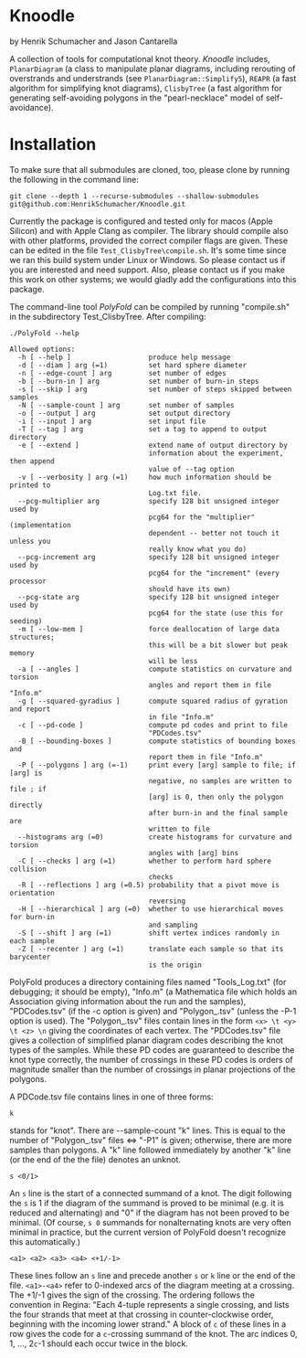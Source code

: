 # Knoodle
by Henrik Schumacher and Jason Cantarella

A collection of tools for computational knot theory. _Knoodle_ includes, `PlanarDiagram` (a class to manipulate planar diagrams, including rerouting of overstrands and understrands (see `PlanarDiagram::Simplify5`),  `REAPR` (a fast algorithm for simplifying knot diagrams), `ClisbyTree` (a fast algorithm for generating self-avoiding polygons in the "pearl-necklace" model of self-avoidance).

# Installation

To make sure that all submodules are cloned, too, please clone by running the following in the command line:

    git clone --depth 1 --recurse-submodules --shallow-submodules git@github.com:HenrikSchumacher/Knoodle.git

Currently the package is configured and tested only for macos (Apple Silicon) and with Apple Clang as compiler. The library should compile also with other platforms, provided the correct compiler flags are given. These can be edited in the file `Test_ClisbyTree\compile.sh`. It's some time since we ran this build system under Linux or Windows. So please contact us if you are interested and need support. Also, please contact us if you make this work on other systems; we would gladly add the configurations into this package.

The command-line tool _PolyFold_ can be compiled by running "compile.sh" in the subdirectory Test_ClisbyTree. After compiling:

```
./PolyFold --help

Allowed options:
  -h [ --help ]                   produce help message
  -d [ --diam ] arg (=1)          set hard sphere diameter
  -n [ --edge-count ] arg         set number of edges
  -b [ --burn-in ] arg            set number of burn-in steps
  -s [ --skip ] arg               set number of steps skipped between samples
  -N [ --sample-count ] arg       set number of samples
  -o [ --output ] arg             set output directory
  -i [ --input ] arg              set input file
  -T [ --tag ] arg                set a tag to append to output directory
  -e [ --extend ]                 extend name of output directory by 
                                  information about the experiment, then append
                                  value of --tag option
  -v [ --verbosity ] arg (=1)     how much information should be printed to 
                                  Log.txt file.
  --pcg-multiplier arg            specify 128 bit unsigned integer used by 
                                  pcg64 for the "multiplier" (implementation 
                                  dependent -- better not touch it unless you 
                                  really know what you do)
  --pcg-increment arg             specify 128 bit unsigned integer used by 
                                  pcg64 for the "increment" (every processor 
                                  should have its own)
  --pcg-state arg                 specify 128 bit unsigned integer used by 
                                  pcg64 for the state (use this for seeding)
  -m [ --low-mem ]                force deallocation of large data structures; 
                                  this will be a bit slower but peak memory 
                                  will be less
  -a [ --angles ]                 compute statistics on curvature and torsion 
                                  angles and report them in file "Info.m"
  -g [ --squared-gyradius ]       compute squared radius of gyration and report
                                  in file "Info.m"
  -c [ --pd-code ]                compute pd codes and print to file 
                                  "PDCodes.tsv"
  -B [ --bounding-boxes ]         compute statistics of bounding boxes and 
                                  report them in file "Info.m"
  -P [ --polygons ] arg (=-1)     print every [arg] sample to file; if [arg] is
                                  negative, no samples are written to file ; if
                                  [arg] is 0, then only the polygon directly 
                                  after burn-in and the final sample are 
                                  written to file
  --histograms arg (=0)           create histograms for curvature and torsion 
                                  angles with [arg] bins
  -C [ --checks ] arg (=1)        whether to perform hard sphere collision 
                                  checks
  -R [ --reflections ] arg (=0.5) probability that a pivot move is orientation 
                                  reversing
  -H [ --hierarchical ] arg (=0)  whether to use hierarchical moves for burn-in
                                  and sampling
  -S [ --shift ] arg (=1)         shift vertex indices randomly in each sample
  -Z [ --recenter ] arg (=1)      translate each sample so that its barycenter 
                                  is the origin
```

PolyFold produces a directory containing files named "Tools_Log.txt" (for debugging; it should be empty), "Info.m" (a Mathematica file which holds an Association giving information about the run and the samples), "PDCodes.tsv" (if the -c option is given) and "Polygon_<n>.tsv" (unless the -P-1 option is used). The "Polygon_<n>.tsv" files contain lines in the form ```<x> \t <y> \t <z> \n``` giving the coordinates of each vertex. The "PDCodes.tsv" file gives a collection of simplified planar diagram codes describing the knot types of the samples. While these PD codes are guaranteed to describe the knot type correctly, the number of crossings in these PD codes is orders of magnitude smaller than the number of crossings in planar projections of the polygons. 

A PDCode.tsv file contains lines in one of three forms:

```k  ```

stands for "knot". There are --sample-count "k" lines. This is equal to the number of "Polygon_<n>.tsv" files <=> "-P1" is given; otherwise, there are more samples than polygons. A "k" line followed immediately by another "k" line (or the end of the the file) denotes an unknot.

```s <0/1>```

An `s` line is the start of a connected summand of a knot. The digit following the `s` is 1 if the diagram of the summand is proved to be minimal (e.g. it is reduced and alternating) and "0" if the diagram has not been proved to be minimal. (Of course, `s 0` summands for nonalternating knots are very often minimal in practice, but the current version of PolyFold doesn't recognize this automatically.)

```<a1> <a2> <a3> <a4> <+1/-1>```

These lines follow an `s` line and precede another `s` or `k` line or the end of the file. `<a1>-<a4>` refer to 0-indexed arcs of the diagram meeting at a crossing. The +1/-1 gives the sign of the crossing. The ordering follows the convention in Regina: "Each 4-tuple represents a single crossing, and lists the four strands that meet at that crossing in counter-clockwise order, beginning with the incoming lower strand." A block of `c` of these lines in a row gives the code for a `c`-crossing summand of the knot. The arc indices 0, 1, ..., 2`c`-1 should each occur twice in the block.

